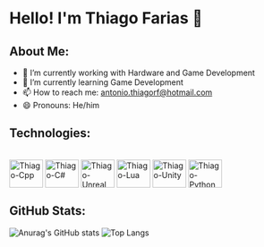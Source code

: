 # Hello! I'm Thiago Farias 👋 

## About Me:
- 🔭 I’m currently working with Hardware and Game Development
- 🌱 I’m currently learning Game Development
- 📫 How to reach me: antonio.thiagorf@hotmail.com
- 😄 Pronouns: He/him 

## Technologies: 
<div style="display: inline_block"><br>
  <img align="center" alt="Thiago-Cpp" height="50" width="60" src="https://cdn.jsdelivr.net/gh/devicons/devicon@latest/icons/cplusplus/cplusplus-original.svg">
  <img align="center" alt="Thiago-C#" height="50" width="60" src="https://cdn.jsdelivr.net/gh/devicons/devicon@latest/icons/csharp/csharp-original.svg">
  <img align="center" alt="Thiago-Unreal" height="50" width="60" src="https://cdn.jsdelivr.net/gh/devicons/devicon@latest/icons/unrealengine/unrealengine-original.svg">
  <img align="center" alt="Thiago-Lua" height="50" width="60" src="https://cdn.jsdelivr.net/gh/devicons/devicon@latest/icons/lua/lua-original.svg">
  <img align="center" alt="Thiago-Unity" height="50" width="60" src="https://cdn.jsdelivr.net/gh/devicons/devicon@latest/icons/unity/unity-original.svg">
  <img align="center" alt="Thiago-Python" height="50" width="60" src="https://cdn.jsdelivr.net/gh/devicons/devicon@latest/icons/python/python-original.svg">
</div>


## GitHub Stats:
![Anurag's GitHub stats](https://github-readme-stats.vercel.app/api?username=ThiagoFarias80&show_icons=true&theme=tokyonight)
![Top Langs](https://github-readme-stats.vercel.app/api/top-langs/?username=ThiagoFarias80&layout=compact&theme=tokyonight)





